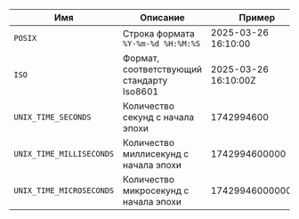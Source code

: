|Имя|Описание|Пример|
|---|---|---|
|`POSIX`|Строка формата `%Y-%m-%d %H:%M:%S`|2025-03-26 16:10:00|
|`ISO`|Формат, соответствующий стандарту Iso8601|2025-03-26 16:10:00Z|
|`UNIX_TIME_SECONDS`|Количество секунд с начала эпохи|1742994600|
|`UNIX_TIME_MILLISECONDS`|Количество миллисекунд с начала эпохи|1742994600000|
|`UNIX_TIME_MICROSECONDS`|Количество микросекунд с начала эпохи|1742994600000000|